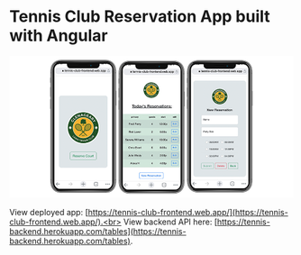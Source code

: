 # Tennis Club Reservation App built with Angular
![Tennis Club Reservation App Screenshot](screenshot.png)

View deployed app: [https://tennis-club-frontend.web.app/](https://tennis-club-frontend.web.app/).<br>
View backend API here: [https://tennis-backend.herokuapp.com/tables](https://tennis-backend.herokuapp.com/tables).
